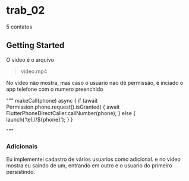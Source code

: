 # trab_02
5 contatos

## Getting Started

O video é o arquivo

> video.mp4

No video não mostra, mas caso o usuario nao dê permissão, é inciado o app telefone com o numero preenchido

"""
makeCall(phone) async {
    if (await Permission.phone.request().isGranted) {
        await FlutterPhoneDirectCaller.callNumber(phone);
    } else {
        launch('tel://${phone}');
    }
}

"""

### Adicionais
Eu implementei cadastro de vários usuarios como adicional. e no video mostra eu saindo de um, entrando em outro e o usuario do primeiro persistindo.